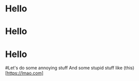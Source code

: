 # Hello
# Hello
# Hello
#Let's do some annoying stuff
And some stupid stuff like (this)[https://lmao.com]
